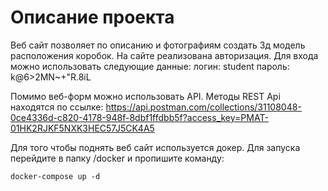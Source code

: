 # Описание проекта

Веб сайт позволяет по описанию и фотографиям создать 3д модель расположения коробок. На сайте реализована авторизация. Для входа можно использовать следующие данные:
логин:  student
пароль: k@6>2MN~+"R.8iL

Помимо веб-форм можно использовать API. Методы REST Api находятся по ссылке: https://api.postman.com/collections/31108048-0ce4336d-c820-4178-948f-8dbf1ffdbb5f?access_key=PMAT-01HK2RJKF5NXK3HEC57J5CK4A5

Для того чтобы поднять веб сайт используется докер. Для запуска перейдите в папку /docker и пропишите команду:

```
docker-compose up -d
```

